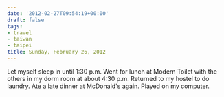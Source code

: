 ```yaml
---
date: '2012-02-27T09:54:19+00:00'
draft: false
tags:
- travel
- taiwan
- taipei
title: Sunday, February 26, 2012
---
```


Let myself sleep in until 1:30 p.m. Went for lunch at Modern Toilet with the others in my dorm room at about 4:30 p.m. Returned to my hostel to do laundry. Ate a late dinner at McDonald's again. Played on my computer.
